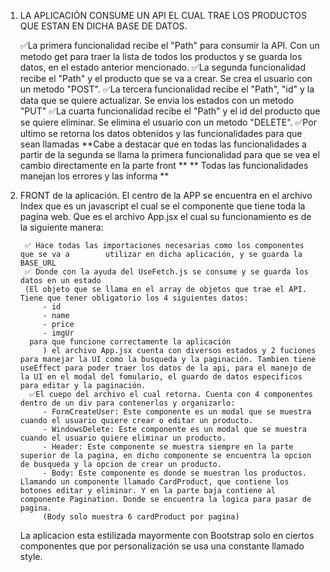 
1. LA APLICACIÓN CONSUME UN API EL CUAL TRAE LOS PRODUCTOS QUE ESTAN EN DICHA BASE DE DATOS. 

    ✅La primera funcionalidad recibe el "Path" para consumir la API. Con un metodo get para traer la lista de todos los productos y se guarda los datos, en el estado anterior mencionado.
    ✅La segunda funcionalidad recibe el "Path" y el producto que se va a crear. Se crea el usuario con un metodo "POST".
    ✅La tercera funcionalidad recibe el "Path", "id" y la data que se quiere actualizar. Se envia los estados con un metodo "PUT"
    ✅La cuarta funcionalidad recibe el "Path" y el id del producto que se quiere eliminar. Se elimina el usuario con un metodo "DELETE".
    ✅Por ultimo se retorna los datos obtenidos y las funcionalidades para que sean llamadas 
     **Cabe a destacar que en todas las funcionalidades a partir de la segunda se llama la primera funcionalidad para que se vea el cambio directamente en la parte front **
     ** Todas las funcionalidades manejan los errores y las informa **

2. FRONT de la aplicación.
    El centro de la APP se encuentra en el archivo Index que es un javascript el cual se el componente que tiene toda la pagina web. Que es el archivo App.jsx el cual su funcionamiento es de la siguiente manera: 

        ✅ Hace todas las importaciones necesarias como los componentes que se va a        utilizar en dicha aplicación, y se guarda la BASE_URL
        ✅ Donde con la ayuda del UseFetch.js se consume y se guarda los datos en un estado
        (El objeto que se llama en el array de objetos que trae el API. Tiene que tener obligatorio los 4 siguientes datos:
            - id
            - name
            - price
            - imgUr
         para que funcione correctamente la aplicación
            ) el archivo App.jsx cuenta con diversos estados y 2 fuciones para manejar la UI como la busqueda y la paginación. Tambien tiene useEffect para poder traer los datos de la api, para el manejo de la UI en el modal del fomulario, el guardo de datos especificos para editar y la paginación.
         ✅El cuepo del archivo el cual retorna. Cuenta con 4 componentes dentro de un div para contenerlos y organizarlo: 
            - FormCreateUser: Este componente es un modal que se muestra cuando el usuario quiere crear o editar un producto.
            - WindowsDelete: Este componente es un modal que se muestra cuando el usuario quiere eliminar un producto.
            - Header: Este componente se muestra siempre en la parte superior de la pagina, en dicho componente se encuentra la opcion de busqueda y la opcion de crear un producto.   
            - Body: Este componente es donde se muestran los productos. Llamando un componente llamado CardProduct, que contiene los botones editar y eliminar. Y en la parte baja contiene al componente Pagination. Donde se encuentra la logica para pasar de pagina.
            (Body solo muestra 6 cardProduct por pagina)
            
    La aplicacion esta estilizada mayormente con Bootstrap solo en ciertos componentes que por personalización se usa una constante llamado style.
